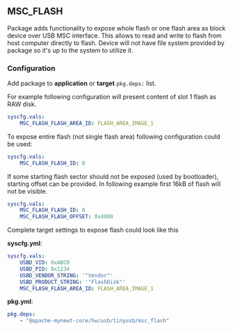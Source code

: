 <!--
#
# Licensed to the Apache Software Foundation (ASF) under one
# or more contributor license agreements.  See the NOTICE file
# distributed with this work for additional information
# regarding copyright ownership.  The ASF licenses this file
# to you under the Apache License, Version 2.0 (the
# "License"); you may not use this file except in compliance
# with the License.  You may obtain a copy of the License at
#
# http://www.apache.org/licenses/LICENSE-2.0
#
# Unless required by applicable law or agreed to in writing,
# software distributed under the License is distributed on an
# "AS IS" BASIS, WITHOUT WARRANTIES OR CONDITIONS OF ANY
#  KIND, either express or implied.  See the License for the
# specific language governing permissions and limitations
# under the License.
#
-->

## MSC_FLASH

Package adds functionality to expose whole flash or one flash area as block device over USB MSC interface.
This allows to read and write to flash from host computer directly to flash. Device will not have file system provided by package so it's up to the system to utilize it.

### Configuration
Add package to **application** or **target** `pkg.deps:` list.

For example following configuration will present content of slot 1 flash as RAW disk. 
```yaml
syscfg.vals:
    MSC_FLASH_FLASH_AREA_ID: FLASH_AREA_IMAGE_1
```

To expose entire flash (not single flash area) following configuration could be used:
```yaml
syscfg.vals:
    MSC_FLASH_FLASH_ID: 0
```
If some starting flash sector should not be exposed (used by bootloader), starting offset can be provided. In following example first 16kB of flash will not be visible. 
```yaml
syscfg.vals:
    MSC_FLASH_FLASH_ID: 0
    MSC_FLASH_FLASH_OFFSET: 0x4000
```

Complete target settings to expose flash could look like this

**syscfg.yml**:
```yaml
syscfg.vals:
    USBD_VID: 0xABCD
    USBD_PID: 0x1234
    USBD_VENDOR_STRING: '"Vendor"'
    USBD_PRODUCT_STRING: '"FlashDisk"'
    MSC_FLASH_FLASH_AREA_ID: FLASH_AREA_IMAGE_1
```

**pkg.yml**:
```yaml
pkg.deps:
    - "@apache-mynewt-core/hw/usb/tinyusb/msc_flash"
```
